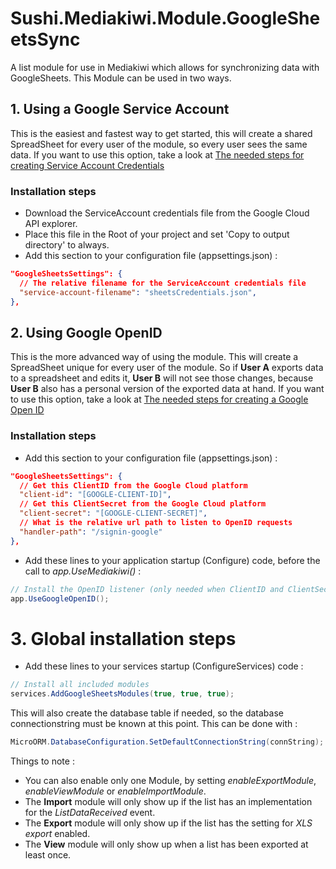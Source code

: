 # Sushi.Mediakiwi.Module.GoogleSheetsSync
A list module for use in Mediakiwi which allows for synchronizing data with GoogleSheets. 
This Module can be used in two ways.

## 1. Using a Google Service Account ##

This is the easiest and fastest way to get started, this will create a shared SpreadSheet for every user
of the module, so every user sees the same data.
If you want to use this option, take a look at [The needed steps for creating Service Account Credentials](GOOGLESERVICEACCOUNT.md)

### Installation steps ###

* Download the ServiceAccount credentials file from the Google Cloud API explorer.
* Place this file in the Root of your project and set 'Copy to output directory' to always.
* Add this section to your configuration file (appsettings.json) :

```JSON
"GoogleSheetsSettings": {
  // The relative filename for the ServiceAccount credentials file
  "service-account-filename": "sheetsCredentials.json",
},
```

## 2. Using Google OpenID ##

This is the more advanced way of using the module. This will create a SpreadSheet unique for every user of the module.
So if **User A** exports data to a spreadsheet and edits it, **User B** will not see those changes, because **User B** also
has a personal version of the exported data at hand.
If you want to use this option, take a look at [The needed steps for creating a Google Open ID](GOOGLEOPENID.md)

### Installation steps ###

* Add this section to your configuration file (appsettings.json) :

```JSON
"GoogleSheetsSettings": {
  // Get this ClientID from the Google Cloud platform
  "client-id": "[GOOGLE-CLIENT-ID]",
  // Get this ClientSecret from the Google Cloud platform
  "client-secret": "[GOOGLE-CLIENT-SECRET]",
  // What is the relative url path to listen to OpenID requests
  "handler-path": "/signin-google"
},
```

* Add these lines to your application startup (Configure) code, before the call to _app.UseMediakiwi()_ :

```cs
// Install the OpenID listener (only needed when ClientID and ClientSecret are used)
app.UseGoogleOpenID();
```

# 3. Global installation steps #

* Add these lines to your services startup (ConfigureServices) code :

```cs
// Install all included modules
services.AddGoogleSheetsModules(true, true, true);
```
This will also create the database table if needed, so the database connectionstring must be known at this point.
This can be done with :
```cs
MicroORM.DatabaseConfiguration.SetDefaultConnectionString(connString);
```


Things to note :
* You can also enable only one Module, by setting _enableExportModule_, _enableViewModule_ or _enableImportModule_.
* The **Import** module will only show up if the list has an implementation for the _ListDataReceived_ event.
* The **Export** module will only show up if the list has the setting for _XLS export_ enabled.
* The **View** module will only show up when a list has been exported at least once.
